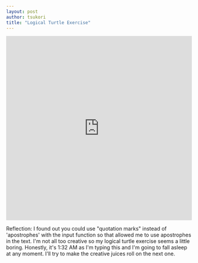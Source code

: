 ```yaml
--- 
layout: post
author: tsukori
title: "Logical Turtle Exercise"
---
```


<iframe src="https://trinket.io/embed/python/83a6371d30" width="100%" height="500" frameborder="0" marginwidth="0" marginheight="0" allowfullscreen></iframe>

Reflection: I found out you could use "quotation marks" instead of 'apostrophes' with the input function so that allowed me to use apostrophes in the text. I'm not all too creative so my logical turtle exercise seems a little boring. Honestly, it's 1:32 AM as I'm typing this and I'm going to fall asleep at any moment. I'll try to make the creative juices roll on the next one.
